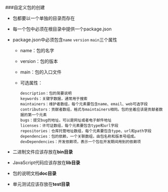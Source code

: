 ###自定义包的创建
- 包都要以一个单独的目录而存在

- 每一个包中必须在根目录中提供一个package.json

- package.json中必须包含`name` `version` `main`三个属性

  - name：包的名字

  - version：包的版本

  - main：包的入口文件

  - 可选属性：

    ```
    description：包的简要说明
    keywords：关键字数据，通常用于搜索
    maintainers：维护者数组，每个元素要包含name、email、web可选字段
    contributors：贡献者数组，格式与maintainers相同。包的坐着应该是贡献者数据的第一个元素
    bugs：提交bug的地址，可以是网址或者电子邮件地址
    licenses：许可证数组，每个元素要包含type和url字段
    repositories：仓库托管地址数组，每个元素要包含type、url和path字段
    dependencies：包的依赖，一个关联数组，由包名称和版本号组成。
    devDependencies：开发依赖项，表示一个包在开发期间用到的依赖项
    ```

- 二进制文件应该存放在**bin目录**

- JavaScript代码应该存放在**lib目录**

- 包的说明文档**doc目录**

- 单元测试应该存放在**test目录**

 
